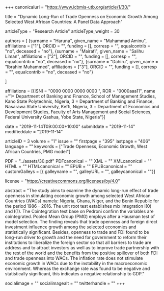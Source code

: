 +++
canonicalurl = "https://www.icbmis-utb.org/article/1/30/"

title = "Dynamic Long-Run of Trade Openness on Economic Growth Among Selected West African Countries: A Panel Data Approach"

articleType = "Research Article"
articleType_weight = 30

authors = [
  {surname = "Haruna",  given_name = "Muhammad Aminu",  affiliations = ["1"],  ORCID = "", funding = [], corresp = "", equalcontrib = "no", deceased = "no"},
  {surname = "Mairafi",  given_name = "Salihu Liman",  affiliations = ["2"],  ORCID = "", funding = [], corresp = "", equalcontrib = "no", deceased = "no"},
  {surname = "Dahiru",  given_name = "Ibrahim Muhammed",  affiliations = ["3"],  ORCID = "", funding = [], corresp = "", equalcontrib = "no", deceased = "no"}
  
]

affiliations = [{ISNI = "0000 0000 0000 0000 ", ROR = "0000aaa11", name ="1= Department of Banking and Finance, School of Management Studies, Kano State Polytechnic, Nigeria, 3 = Department of Banking and Finance, Nasarawa State University, Keffi, Nigeria, 3 = Department of Economics and Development Studies, Faculty of Arts Management and Social Sciences, Federal University Gashua, Yobe State, Nigeria"}]

date = "2019-11-14T09:00:00+10:00"
submitdate = "2019-11-14"
modifieddate = "2019-11-14"

articleID = 3
volume = "1"
issue = ""
firstpage = "395"
lastpage = "406"
language = ""
keywords = ["Trade Openness, Economic Growth, West African Countries, PMG model"]


PDF = "../assets/30.pdf"
PDFcanonical = ""
XML = ""
XMLcanonical = ""
HTML = ""
HTMLcanonical = ""
EPUB = ""
EPUBcanonical = ""
customGalleys = [{ galleyname = "", galleyURL = "", galleycanonical = ""}]

license = "https://creativecommons.org/licenses/by/4.0"

abstract = "The study aims to examine the dynamic long-run effect of trade openness in stimulating economic growth among selected West African Countries (WACs) namely: Nigeria, Ghana, Niger, and the Benin Republic for the period 1986 - 2016. The unit root test establishes mix integration I(0) and I(1). The Cointegration test base on Pedroni confirm the variables are cointegrated. Pooled Mean Group (PMG) employs after a Hausman test of model selection. The finding reveals that trade openness and foreign direct investment influence growth among the selected economies and statistically significant. Besides, openness to trade and FDI found to be long-run driver to growth and the need for government to reform their institutions to liberalize the foreign sector so that all barriers to trade are address and to attract investors as well as to improve trade partnership with the rest of the world and the benefits from the positive spillover of both FDI and trade openness into WACs. The inflation rate does not stimulate economic growth in WACs due to the instability in the macroeconomic environment. Whereas the exchange rate was found to be negative and statistically significant, this indicates a negative relationship to GDP."


socialimage = ""
socialimagealt = ""
twitterhandle = ""
+++

